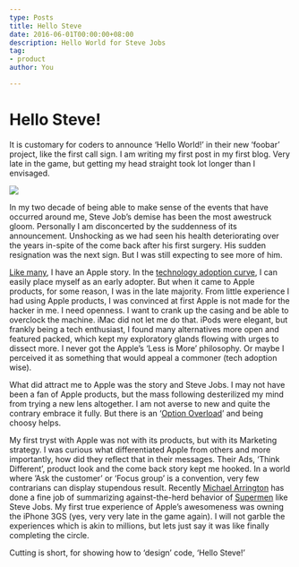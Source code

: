 ```yaml
---
type: Posts
title: Hello Steve
date: 2016-06-01T00:00:00+08:00
description: Hello World for Steve Jobs
tag:
- product
author: You

---
```

# Hello Steve!

It is customary for coders to announce ‘Hello World!’ in their new ‘foobar’ project, like the first call sign. I am writing my first post in my first blog. Very late in the game, but getting my head straight took lot longer than I envisaged.

![](/images/0_9yxyemypuo_jij2i.jpeg)

In my two decade of being able to make sense of the events that have occurred around me, Steve Job’s demise has been the most awestruck gloom. Personally I am disconcerted by the suddenness of its announcement. Unshocking as we had seen his health deteriorating over the years in-spite of the come back after his first surgery. His sudden resignation was the next sign. But I was still expecting to see more of him.

[Like many](http://cupertino.patch.com/articles/dear-steve-jobs-a-letter-from-a-mother "Letter to Steve Jobs"), I have an Apple story. In the [technology adoption curve](http://en.wikipedia.org/wiki/Diffusion_of_innovations "Diffusion of innovations"), I can easily place myself as an early adopter. But when it came to Apple products, for some reason, I was in the late majority. From little experience I had using Apple products, I was convinced at first Apple is not made for the hacker in me. I need openness. I want to crank up the casing and be able to overclock the machine. iMac did not let me do that. iPods were elegant, but frankly being a tech enthusiast, I found many alternatives more open and featured packed, which kept my exploratory glands flowing with urges to dissect more. I never got the Apple’s ‘Less is More’ philosophy. Or maybe I perceived it as something that would appeal a commoner (tech adoption wise).

What did attract me to Apple was the story and Steve Jobs. I may not have been a fan of Apple products, but the mass following desterilized my mind from trying a new lens altogether. I am not averse to new and quite the contrary embrace it fully. But there is an ‘[Option Overload](http://en.wikipedia.org/wiki/Information_overload "Extending 'Information Overload'")’ and being choosy helps.

My first tryst with Apple was not with its products, but with its Marketing strategy. I was curious what differentiated Apple from others and more importantly, how did they reflect that in their messages. Their Ads, ‘Think Different’, product look and the come back story kept me hooked. In a world where ’Ask the customer’ or ‘Focus group’ is a convention, very few contrarians can display stupendous result. Recently [Michael Arrington](http://uncrunched.com/2011/10/09/steve-jobs-superman/ "Steve Jobs, Superman") has done a fine job of summarizing against-the-herd behavior of [Supermen](http://cdixon.org/2009/10/10/man-and-superman/ "Man and Superman") like Steve Jobs. My first true experience of Apple’s awesomeness was owning the iPhone 3GS (yes, very very late in the game again). I will not garble the experiences which is akin to millions, but lets just say it was like finally completing the circle.

Cutting is short, for showing how to ‘design’ code, ‘Hello Steve!’
